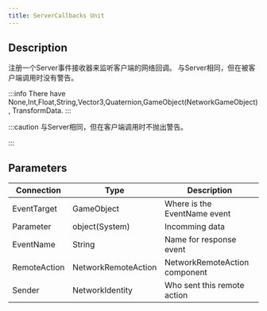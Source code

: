 ```yaml
---
title: ServerCallbacks Unit
---
```


## Description

注册一个Server事件接收器来监听客户端的网络回调。
与Server相同，但在被客户端调用时没有警告。

:::info
There have None,Int,Float,String,Vector3,Quaternion,GameObject(NetworkGameObject),
TransformData.
:::

:::caution
与Server相同，但在客户端调用时不抛出警告。

:::

## Parameters

| Connection   | Type                | Description                   |
| ------------ | ------------------- | ----------------------------- |
| EventTarget  | GameObject          | Where is the EventName event  |
| Parameter    | object(System)      | Incomming data                |
| EventName    | String              | Name for response event       |
| RemoteAction | NetworkRemoteAction | NetworkRemoteAction component |
| Sender       | NetworkIdentity     | Who sent this remote action   |
